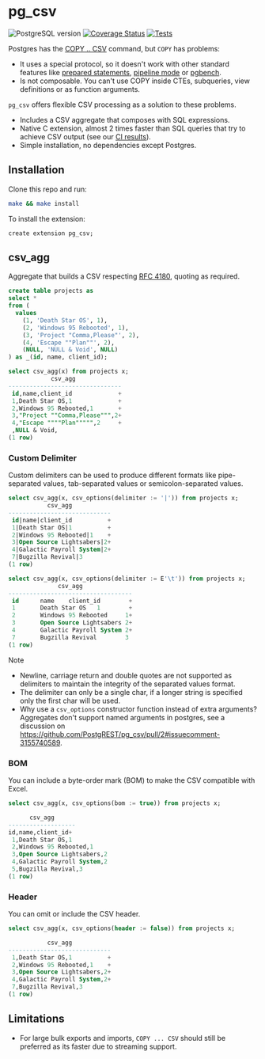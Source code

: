 # pg_csv

![PostgreSQL version](https://img.shields.io/badge/postgresql-12+-blue.svg)
[![Coverage Status](https://coveralls.io/repos/github/PostgREST/pg_csv/badge.svg)](https://coveralls.io/github/PostgREST/pg_csv)
[![Tests](https://github.com/PostgREST/pg_csv/actions/workflows/ci.yaml/badge.svg)](https://github.com/PostgREST/pg_csv/actions)

Postgres has the [COPY .. CSV](https://www.postgresql.org/docs/current/sql-copy.html) command, but `COPY` has problems:

- It uses a special protocol, so it doesn't work with other standard features like [prepared statements](https://www.postgresql.org/docs/current/sql-prepare.html), [pipeline mode](https://www.postgresql.org/docs/current/libpq-pipeline-mode.html#LIBPQ-PIPELINE-USING) or [pgbench](https://www.postgresql.org/docs/current/pgbench.html).
- Is not composable. You can't use COPY inside CTEs, subqueries, view definitions or as function arguments.

`pg_csv` offers flexible CSV processing as a solution to these problems.

- Includes a CSV aggregate that composes with SQL expressions.
- Native C extension, almost 2 times faster than SQL queries that try to achieve CSV output (see our [CI results](https://github.com/PostgREST/pg_csv/actions/runs/17367407744)).
- Simple installation, no dependencies except Postgres.

## Installation

Clone this repo and run:

```bash
make && make install
```

To install the extension:

```psql
create extension pg_csv;
```

## csv_agg

Aggregate that builds a CSV respecting [RFC 4180](https://www.ietf.org/rfc/rfc4180.txt), quoting as required.

```sql
create table projects as
select *
from (
  values
    (1, 'Death Star OS', 1),
    (2, 'Windows 95 Rebooted', 1),
    (3, 'Project "Comma,Please"', 2),
    (4, 'Escape ""Plan""', 2),
    (NULL, 'NULL & Void', NULL)
) as _(id, name, client_id);
```

```sql
select csv_agg(x) from projects x;
            csv_agg
--------------------------------
 id,name,client_id             +
 1,Death Star OS,1             +
 2,Windows 95 Rebooted,1       +
 3,"Project ""Comma,Please""",2+
 4,"Escape """"Plan""""",2     +
 ,NULL & Void,
(1 row)
```

### Custom Delimiter

Custom delimiters can be used to produce different formats like pipe-separated values, tab-separated values or semicolon-separated values.

```sql
select csv_agg(x, csv_options(delimiter := '|')) from projects x;
           csv_agg
-----------------------------
 id|name|client_id          +
 1|Death Star OS|1          +
 2|Windows 95 Rebooted|1    +
 3|Open Source Lightsabers|2+
 4|Galactic Payroll System|2+
 7|Bugzilla Revival|3
(1 row)

select csv_agg(x, csv_options(delimiter := E'\t')) from projects x;
              csv_agg
-----------------------------------
 id      name    client_id        +
 1       Death Star OS   1        +
 2       Windows 95 Rebooted     1+
 3       Open Source Lightsabers 2+
 4       Galactic Payroll System 2+
 7       Bugzilla Revival        3
(1 row)
```

> [!NOTE]
> - Newline, carriage return and double quotes are not supported as delimiters to maintain the integrity of the separated values format.
> - The delimiter can only be a single char, if a longer string is specified only the first char will be used.
> - Why use a `csv_options` constructor function instead of extra arguments? Aggregates don't support named arguments in postgres, see a discussion on https://github.com/PostgREST/pg_csv/pull/2#issuecomment-3155740589.

### BOM

You can include a byte-order mark (BOM) to make the CSV compatible with Excel.

```sql
select csv_agg(x, csv_options(bom := true)) from projects x;

      csv_agg
-------------------
﻿id,name,client_id+
 1,Death Star OS,1
 2,Windows 95 Rebooted,1
 3,Open Source Lightsabers,2
 4,Galactic Payroll System,2
 5,Bugzilla Revival,3
(1 row)
```

### Header

You can omit or include the CSV header.

```sql
select csv_agg(x, csv_options(header := false)) from projects x;

           csv_agg
-----------------------------
 1,Death Star OS,1          +
 2,Windows 95 Rebooted,1    +
 3,Open Source Lightsabers,2+
 4,Galactic Payroll System,2+
 7,Bugzilla Revival,3
(1 row)
```

## Limitations

- For large bulk exports and imports, `COPY ... CSV` should still be preferred as its faster due to streaming support.
